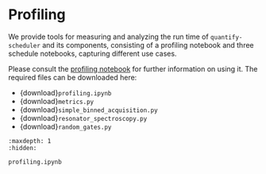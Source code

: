 # Profiling

We provide tools for measuring and analyzing the run time of `quantify-scheduler` and its components, consisting of a profiling notebook and three schedule notebooks, capturing different use cases. 

Please consult the [profiling notebook](profiling.ipynb) for further information on using it. The required files can be downloaded here:
- {download}`profiling.ipynb`
- {download}`metrics.py`
- {download}`simple_binned_acquisition.py`
- {download}`resonator_spectroscopy.py`
- {download}`random_gates.py`

```{toctree}
:maxdepth: 1
:hidden:

profiling.ipynb
```
